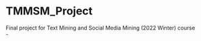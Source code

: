 # TMMSM_Project
Final project for Text Mining and Social Media Mining (2022 Winter) course -                                  
